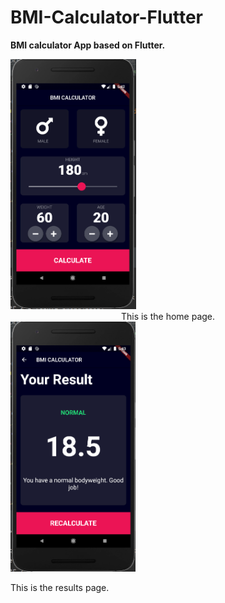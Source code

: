 # BMI-Calculator-Flutter
**BMI calculator App based on Flutter.**


<img src = "home_page.PNG" height = 400>
<center>This is the home page.</center>




<img src = "result_page.PNG" height = 400>

This is the results page.
